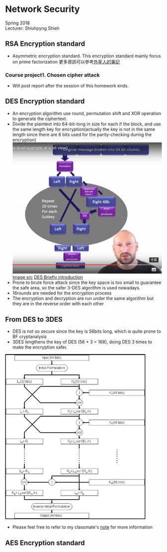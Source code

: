 # Network Security
Spring 2018 <br />
Lecturer: Shiuhpyng Shieh <br />

## RSA Encryption standard

* Asymmetric encryption standard.
This encryption standard mainly focus on prime factorization
更多資訊可以參考[外星人的筆記]()
### Course project1. Chosen cipher attack
* Will post report after the session of this homework ends.

## DES Encryption standard
* An encryption algorithm use round, permutation shift and XOR operation to generate the ciphertext.
* Divide the plaintext into 64-bit-long in size for each if the block, and use the same length key for encryption(actually the key is not in the same length since there are 8 bits used for the parity-checking during the encryption)
![Screenshot](AES_youtube.png)
[Image src](https://www.youtube.com/watch?v=Sy0sXa73PZA)
[DES Briefly introduction](https://chaomengyang.wordpress.com/2008/02/08/des-vs-3des-vs-aes/)
* Prone to brute force attack since the key space is too small to guarantee the safe area, so the safer 3-DES algorithm is used nowadays.
* 16rounds are needed for the encryption process
* The encryption and decryption are run under the same algorithm but they are in the reverse order with each other
## From DES to 3DES
* DES is not so secure since the key is 56bits long, which is quite prone to BF cryptanalysis
* 3DES lengthens the key of DES (56 * 3 = 168), doing DES 3 times to make the encryption safer.

![Screenshot](DES_procedure.png)
* Please feel free to refer to my classmate's [note](https://hackmd.io/AhM957LCSuCMNzq0b5c1fw#Cryptography) for more information

## AES Encryption standard

